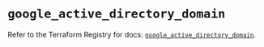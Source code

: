# `google_active_directory_domain`

Refer to the Terraform Registry for docs: [`google_active_directory_domain`](https://registry.terraform.io/providers/hashicorp/google/6.49.2/docs/resources/active_directory_domain).

